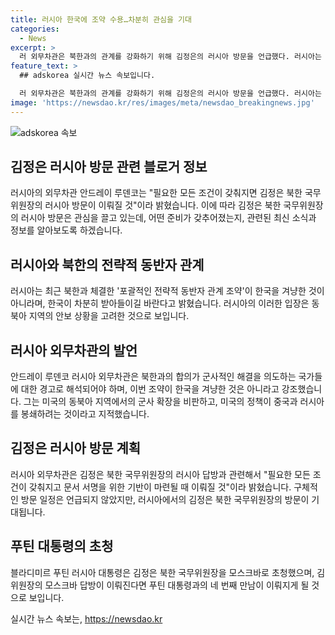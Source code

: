 ```yaml
---
title: 러시아 한국에 조약 수용…차분히 관심을 기대
categories:
  - News
excerpt: >
  러 외무차관은 북한과의 관계를 강화하기 위해 김정은의 러시아 방문을 언급했다. 러시아는 한반도와 동북아 지역의 안보 문제에 대한 군사적 해결을 경고하면서, 한국을 겨냥한 것이 아니라고 강조했다. 또한, 미국의 동북아 지역에 대한 봉쇄 정책을 비판하고, 김정은의 러시아 방문은 모든 조건이 갖춰지고 기반이 마련될 때 이뤄질 것이라고 밝혔다. 블라디미르 푸틴 대통령도 김 위원장을 모스크바에 초청했고, 두 정상 간의 네 번째 만남이 이뤄질 수도 있다.
feature_text: >
  ## adskorea 실시간 뉴스 속보입니다.

  러 외무차관은 북한과의 관계를 강화하기 위해 김정은의 러시아 방문을 언급했다. 러시아는 한반도와 동북아 지역의 안보 문제에 대한 군사적 해결을 경고하면서, 한국을 겨냥한 것이 아니라고 강조했다. 또한, 미국의 동북아 지역에 대한 봉쇄 정책을 비판하고, 김정은의 러시아 방문은 모든 조건이 갖춰지고 기반이 마련될 때 이뤄질 것이라고 밝혔다. 블라디미르 푸틴 대통령도 김 위원장을 모스크바에 초청했고, 두 정상 간의 네 번째 만남이 이뤄질 수도 있다.
image: 'https://newsdao.kr/res/images/meta/newsdao_breakingnews.jpg'
---
```


<p><img src="https://newsdao.kr/res/images/meta/newsdao_breakingnews.jpg" alt="adskorea 속보" /></p>

<h2 data-ke-size="size26">김정은 러시아 방문 관련 블로거 정보</h2>

<p data-ke-size="size16">러시아의 외무차관 안드레이 루덴코는 "필요한 모든 조건이 갖춰지면 김정은 북한 국무위원장의 러시아 방문이 이뤄질 것"이라 밝혔습니다. 이에 따라 김정은 북한 국무위원장의 러시아 방문은 관심을 끌고 있는데, 어떤 준비가 갖추어졌는지, 관련된 최신 소식과 정보를 알아보도록 하겠습니다.</p>

<h2 data-ke-size="size26">러시아와 북한의 전략적 동반자 관계</h2>

<p data-ke-size="size16">러시아는 최근 북한과 체결한 '포괄적인 전략적 동반자 관계 조약'이 한국을 겨냥한 것이 아니라며, 한국이 차분히 받아들이길 바란다고 밝혔습니다. 러시아의 이러한 입장은 동북아 지역의 안보 상황을 고려한 것으로 보입니다.</p>

<h2 data-ke-size="size26">러시아 외무차관의 발언</h2>

<p data-ke-size="size16">안드레이 루덴코 러시아 외무차관은 북한과의 합의가 군사적인 해결을 의도하는 국가들에 대한 경고로 해석되어야 하며, 이번 조약이 한국을 겨냥한 것은 아니라고 강조했습니다. 그는 미국의 동북아 지역에서의 군사 확장을 비판하고, 미국의 정책이 중국과 러시아를 봉쇄하려는 것이라고 지적했습니다.</p>

<h2 data-ke-size="size26">김정은 러시아 방문 계획</h2>

<p data-ke-size="size16">러시아 외무차관은 김정은 북한 국무위원장의 러시아 답방과 관련해서 "필요한 모든 조건이 갖춰지고 문서 서명을 위한 기반이 마련될 때 이뤄질 것"이라 밝혔습니다. 구체적인 방문 일정은 언급되지 않았지만, 러시아에서의 김정은 북한 국무위원장의 방문이 기대됩니다.</p>

<h2 data-ke-size="size26">푸틴 대통령의 초청</h2>

<p data-ke-size="size16">블라디미르 푸틴 러시아 대통령은 김정은 북한 국무위원장을 모스크바로 초청했으며, 김 위원장의 모스크바 답방이 이뤄진다면 푸틴 대통령과의 네 번째 만남이 이뤄지게 될 것으로 보입니다.</p>
실시간 뉴스 속보는, <a href="https://newsdao.kr" rel="dofollow">https://newsdao.kr</a>



